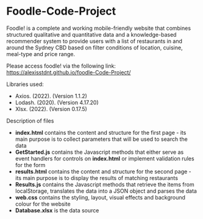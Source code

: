 # Foodle-Code-Project
Foodle! is a complete and working mobile-friendly website that combines structured qualitative and quantitative data and a knowledge-based recommender system to provide users with a list of restaurants in and around the Sydney CBD based on filter conditions of location, cuisine, meal-type and price range.

Please access foodle! via the following link: https://alexisstdnt.github.io/foodle-Code-Project/ 

Libraries used: 
- Axios. (2022). (Version 1.1.2)
- Lodash. (2020). (Version 4.17.20) 
- Xlsx. (2022). (Version 0.17.5)

Description of files 
- **index.html** contains the content and structure for the first page - its main purpose is to collect parameters that will be used to search the data
- **GetStarted.js** contains the Javascript methods that either serve as event handlers for controls on **index.html** or implement validation rules for the form
- **results.html** contains the content and structure for the second page - its main purpose is to display the results of matching restaurants 
- **Results.js** contains the Javascript methods that retrieve the items from localStorage, translates the data into a JSON object and parses the data 
- **web.css** contains the styling, layout, visual effects and background colour for the website 
- **Database.xlsx** is the data source 
